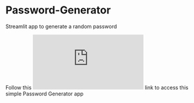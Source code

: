 # Password-Generator
Streamlit app to generate a random password

Follow this ![](https://share.streamlit.io/jlifferth/password-generator/main/main.py) link to access this simple Password Generator app
